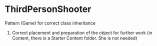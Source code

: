 # ThirdPersonShooter
Pattern (Game) for correct class inheritance

1. Correct placement and preparation of the object for further work (in Content, there is a Starter Content folder. She is not needed)
